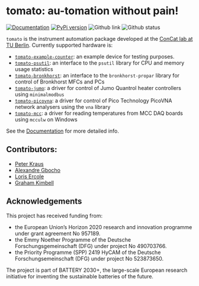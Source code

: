 # tomato: au-tomation without pain!

[![Documentation](https://badgen.net/badge/docs/dgbowl.github.io/grey?icon=firefox)](https://dgbowl.github.io/tomato)
[![PyPi version](https://badgen.net/pypi/v/dgpost/?icon=pypi)](https://pypi.org/project/tomato)
![Github link](https://badgen.net/github/tag/dgbowl/tomato/?icon=github)
![Github status](https://badgen.net/github/checks/dgbowl/tomato/?icon=github)

`tomato` is the instrument automation package developed at the [ConCat lab at TU Berlin](https://tu.berlin/en/concat). Currently supported hardware is:

- [`tomato-example-counter`](https://github.com/dgbowl/tomato-example-counter): an example device for testing purposes.
- [`tomato-psutil`](https://github.com/dgbowl/tomato-psutil): an interface to the `psutil` library for CPU and memory usage statistics
- [`tomato-bronkhorst`](https://github.com/dgbowl/tomato-bronkhorst): an interface to the `bronkhorst-propar` library for control of Bronkhorst MFCs and PCs
- [`tomato-jumo`](https://github.com/dgbowl/tomato-jumo): a driver for control of Jumo Quantrol heater controllers using `minimalmodbus`
- [`tomato-picovna`](https://github.com/dgbowl/tomato-picovna): a driver for control of Pico Technology PicoVNA network analysers using the `vna` library
- [`tomato-mcc`](https://github.com/dgbowl/tomato-mcc): a driver for reading temperatures from MCC DAQ boards using `mcculw` on Windows

See the [Documentation](https://dgbowl.github.io/tomato) for more detailed info.

## Contributors:
- [Peter Kraus](http://github.com/PeterKraus)
- [Alexandre Gbocho](https://github.com/AlexN7-Shepard)
- [Loris Ercole](http://github.com/lorisercole)
- [Graham Kimbell](http://github.com/g-kimbell)

## Acknowledgements

This project has received funding from:
- the European Union’s Horizon 2020 research and innovation programme under grant agreement No 957189.
- the Emmy Noether Programme of the Deutsche Forschungsgemeinschaft (DFG) under project No 490703766.
- the Priority Programme (SPP) 2419 HyCAM of the Deutsche Forschungsemeinschaft (DFG) under project No 523873650.

The project is part of BATTERY 2030+, the large-scale European research initiative for inventing the sustainable batteries of the future.

